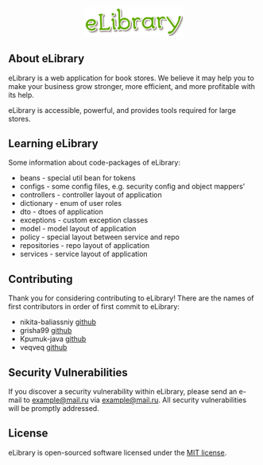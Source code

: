 <p align="center"><a href="" target="_blank"><img alt="elibrary" src="https://github.com/nikita-baliassniy/library/blob/main/src/main/resources/static/content/liblogo.png" width="200"></a></p>


## About eLibrary

eLibrary is a web application for book stores. We believe it may help you to make your business grow stronger, more efficient, and more profitable with its help.

eLibrary is accessible, powerful, and provides tools required for large stores.

## Learning eLibrary

Some information about code-packages of eLibrary:
- beans - special util bean for tokens
- configs - some config files, e.g. security config and object mappers'
- controllers - controller layout of application
- dictionary - enum of user roles
- dto - dtoes of application
- exceptions - custom exception classes
- model - model layout of application
- policy - special layout between service and repo
- repositories - repo layout of application
- services - service layout of application

## Contributing

Thank you for considering contributing to eLibrary!
There are the names of first contributors in order of first commit to eLibrary:
- nikita-baliassniy [github](https://github.com/nikita-baliassniy)
- grisha99 [github](https://github.com/grisha99)
- Kpumuk-java [github](https://github.com/Kpumuk-java)
- veqveq [github](https://github.com/veqveq)

## Security Vulnerabilities

If you discover a security vulnerability within eLibrary, please send an e-mail to example@mail.ru via [example@mail.ru](mailto:example@mail.ru). All security vulnerabilities will be promptly addressed.

## License

eLibrary  is open-sourced software licensed under the [MIT license](https://opensource.org/licenses/MIT).
